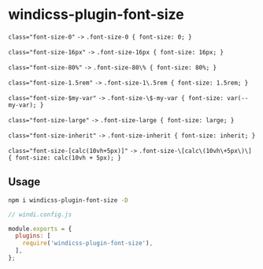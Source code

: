 # windicss-plugin-font-size

`class="font-size-0"` `->` `.font-size-0 { font-size: 0; }`

`class="font-size-16px"` `->` `.font-size-16px { font-size: 16px; }`

`class="font-size-80%"` `->` `.font-size-80\% { font-size: 80%; }`

`class="font-size-1.5rem"` `->` `.font-size-1\.5rem { font-size: 1.5rem; }`

`class="font-size-$my-var"` `->` `.font-size-\$-my-var { font-size: var(--my-var); }`

`class="font-size-large"` `->` `.font-size-large { font-size: large; }`

`class="font-size-inherit"` `->` `.font-size-inherit { font-size: inherit; }`

`class="font-size-[calc(10vh+5px)]"` `->` `.font-size-\[calc\(10vh\+5px\)\] { font-size: calc(10vh + 5px); }`


## Usage

```bash
npm i windicss-plugin-font-size -D
```

```js
// windi.config.js

module.exports = {
  plugins: [
    require('windicss-plugin-font-size'),
  ],
};
```
